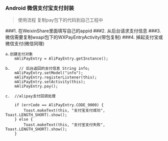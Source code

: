 ### Android 微信支付宝支付封装
>使用流程 复制pay包下的代码到自己工程中

###1. 在WeixinShare里面填写自己的appid
###2. 从后台请求支付信息
###3. 微信需要复制wxapi包下的WXPayEntryActivity(带包复制)
###4. 掉起支付宝或微信支付(微信同理)



	a.创建支付对象
		mAliPayEntry = AliPayEntry.getInstance(); 
	
	b.    // 后台返回的支付信息 String info; 
        mAliPayEntry.setModel("info");
        mAliPayEntry.registerListener(this); 
        mAliPayEntry.setActivity(this);
        mAliPayEntry.pay();

	c.  //alipay支付回调处理

        if (errCode == AliPayEntry.CODE_9000) {
            Toast.makeText(this, "支付宝支付成功", Toast.LENGTH_SHORT).show();
        } else {
            Toast.makeText(this, "支付宝支付失败", Toast.LENGTH_SHORT).show();
        }
